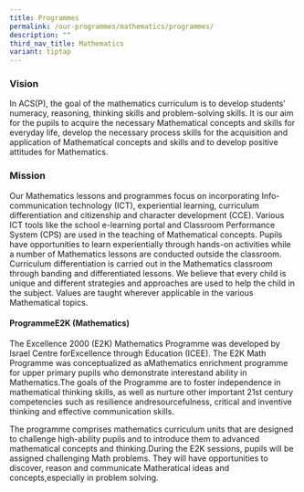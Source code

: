 ```yaml
---
title: Programmes
permalink: /our-programmes/mathematics/programmes/
description: ""
third_nav_title: Mathematics
variant: tiptap
---
```

<h3><strong>Vision</strong></h3>
<p>In ACS(P), the goal of the mathematics curriculum is to develop students’
numeracy, reasoning, thinking skills and problem-solving skills. It is
our aim for the pupils to acquire the necessary Mathematical concepts and
skills for everyday life, develop the necessary process skills for the
acquisition and application of Mathematical concepts and skills and to
develop positive attitudes for Mathematics.</p>
<p></p>
<h3><strong>Mission</strong></h3>
<p>Our Mathematics lessons and programmes focus on incorporating Info-communication
technology (ICT), experiential learning, curriculum differentiation and
citizenship and character development (CCE). Various ICT tools like the
school e-learning portal and Classroom Performance System (CPS) are used
in the teaching of Mathematical concepts. Pupils have opportunities to
learn experientially through hands-on activities while a number of Mathematics
lessons are conducted outside the classroom. Curriculum differentiation
is carried out in the Mathematics classroom through banding and differentiated
lessons. We believe that every child is unique and different strategies
and approaches are used to help the child in the subject. Values are taught
wherever applicable in the various Mathematical topics.</p>
<p></p>
<h4><strong>ProgrammeE2K (Mathematics)</strong></h4>
<p>The Excellence 2000 (E2K) Mathematics Programme was developed by Israel
Centre forExcellence through Education (ICEE). The E2K Math Programme was
conceptualized as aMathematics enrichment programme for upper primary pupils
who demonstrate interestand ability in Mathematics.The goals of the Programme
are to foster independence in mathematical thinking skills, as well as
nurture other important 21st century competencies such as resilience andresourcefulness,
critical and inventive thinking and effective communication skills.</p>
<p>The programme comprises mathematics curriculum units that are designed
to challenge high-ability pupils and to introduce them to advanced mathematical
concepts and thinking.During the E2K sessions, pupils will be assigned
challenging Math problems. They will have opportunities to discover, reason
and communicate Matheratical ideas and concepts,especially in problem solving.
<br>
</p>